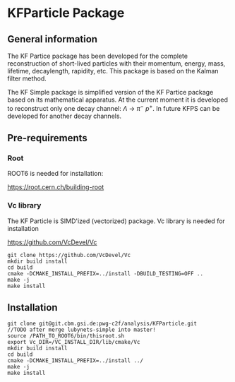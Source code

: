 # KFParticle Package

## General information

The KF Partice package has been developed for the complete reconstruction of short-lived particles with their momentum, energy, mass, lifetime, decaylength, rapidity, etc.
This package is based on the Kalman filter method.

The KF Simple package is simplified version of the KF Partice package based on its mathematical apparatus.
At the current moment it is developed to reconstruct only one decay channel: $`\Lambda`$ $`\rightarrow`$ $`\pi^-`$ $`p^+`$.
In future KFPS can be developed for another decay channels.

## Pre-requirements

### Root

ROOT6 is needed for installation:

https://root.cern.ch/building-root

### Vc library

The KF Particle is SIMD'ized (vectorized) package. Vc library is needed for installation

https://github.com/VcDevel/Vc

    git clone https://github.com/VcDevel/Vc
    mkdir build install
    cd build
    cmake -DCMAKE_INSTALL_PREFIX=../install -DBUILD_TESTING=OFF ..
    make -j
    make install
    
## Installation

    git clone git@git.cbm.gsi.de:pwg-c2f/analysis/KFParticle.git      //TODO after merge lubynets-simple into master!
    source /PATH_TO_ROOT6/bin/thisroot.sh
    export Vc_DIR=/VC_INSTALL_DIR/lib/cmake/Vc
    mkdir build install
    cd build
    cmake -DCMAKE_INSTALL_PREFIX=../install ../
    make -j
    make install